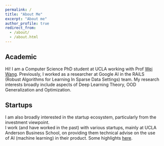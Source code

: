 ```yaml
---
permalink: /
title: "About Me"
excerpt: "About me"
author_profile: true
redirect_from:
  - /about/
  - /about.html
---
```


## Academic 
Hi! I am a Computer Science PhD student at UCLA working with Prof [Wei Wang](http://web.cs.ucla.edu/~weiwang/).
Previously, I worked as a researcher at Google AI in the RAiLS (Robust Algorithms for Learning In Sparse Data Settings) team. My research interests broadly include aspects of Deep Learning Theory, OOD Generalization and Optimization. <!--- with primary works in spatio-temporal modelling, distribution shifts, fairness and learning from labelled proportions. -->

<!-- Before that, I finished my undergraduate in Computer Science and Engineering at [Indian Institute of Technology, Hyderabad](https://www.iith.ac.in/) where I worked under the supervision of [Dr. Manohar Kaul](https://www.iith.ac.in/~mkaul/).
 -->
<!-- My research interests broadly include *Optimization*, *OOD Generalization* and *Deep Learning Theory*. *Graph Representation Learning*, *Knowledge Graphs*, *Natural Language Processing*, *Topological Analysis of Neural Networks* and *Explainability and Interpretability of Deep Neural Networks*.
 -->

## Startups
I am also broadly interested in the startup ecosystem, particularly from the investment viewpoint.<br />
I work (and have worked in the past) with various startups, mainly at UCLA Anderson Business School, on providing them technical advise on the use of AI (machine learning) in their product. Some highlights [here](https://chauhanjatin10.github.io/startups/).
 
